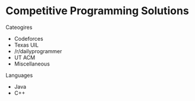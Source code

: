 # Competitive Programming Solutions

Cateogires
- Codeforces
- Texas UIL
- /r/dailyprogrammer
- UT ACM
- Miscellaneous

Languages
- Java
- C++
